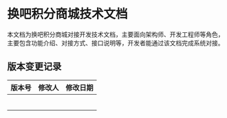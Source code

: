 # 换吧积分商城技术文档

本文档为换吧积分商城对接开发技术文档，主要面向架构师、开发工程师等角色，主要包含功能介绍、对接方式、接口说明等，开发者能通过该文档完成系统对接。

## 版本变更记录

| **版本号** | **修改人** | **修改日期** |
| :---: | :---: | :---: |
|  |  |  |
|  |  |  |
|  |  |  |
|  |  |  |
|  |  |  |
|  |  |  |



